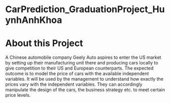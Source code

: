 # CarPrediction_GraduationProject_HuynhAnhKhoa
# About this Project
A Chinese automobile company Geely Auto aspires to enter the US market by setting up their manufacturing unit there and producing cars locally to give competition to their US and European counterparts.
The expected outcome is to model the price of cars with the available independent variables. It will be used by the management to understand how exactly the prices vary with the independent variables. They can accordingly manipulate the design of the cars, the business strategy etc. to meet certain price levels.
